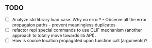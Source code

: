TODO
----
 * [ ] Analyze std library load case. Why no error?
		- Observe all the error propagaion paths - prevent meaningless duplicates
 * [ ] refactor repl special commands to use CLIF mechanism (another approach to totally move towards lib API).
 * [ ] How is source location propagated upon function call (arguments)?
